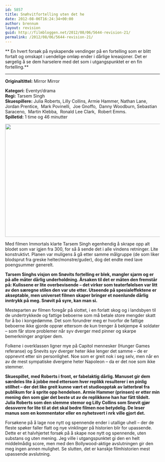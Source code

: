 ```yaml
---
id: 5857
title: Snøhvitfortelling uten det he
date: 2012-08-06T16:24:34+00:00
author: brennum
layout: revision
guid: http://filmbloggen.net/2012/08/06/5644-revision-21/
permalink: /2012/08/06/5644-revision-21/
---
```

** En hvert forsøk på nyskapende vendinger på en fortelling som er blitt fortalt og omskapt i uendelige omløp ender i dårlige kreasjoner. Det er sørgelig å se dem harselere med det som i utgangspunktet er en fin fortelling.**  
****

**<!--more-->Originaltittel:** Mirror Mirror

  
**Kategori:** Eventyr/drama  
**Regi:** Tarsem Singh  
**Skuespillere:** Julia Roberts, Lilly Collins, Armie Hammer, Nathan Lane, Jordan Prentice,  Mark Povinelli,  Joe Gnoffo,  Danny Woodburn, Sebastian Saraceno,  Martin Klebba,  Ronald Lee Clark,  Robert Emms.  
**Spilletid:** 1 time og 46 minutter

<a href="http://filmbloggen.net/?attachment_id=5770" rel="attachment wp-att-5770"><img class="alignnone size-large wp-image-5770" src="http://filmbloggen.net/wp-content/uploads//2012/08/Mirror_Mirror_i01-620x367.jpg" alt="" width="620" height="367" /></a>

Med filmen Immortals klarte Tarsem Singh egenhendig å skrape opp alt blodet som var igjen fra 300, for så å sende det i alle vindens retninger. Lite konstruktivt. Planen var muligens å gå etter samme målgruppe (de som liker blodsprut fra greske helter/monstre/guder), dog det endte med lave poengsummer generelt.

**Tarsem Singhs visjon om Snøvits fortelling er blek, mangler sjarm og er på alle måter dårlig underholdning. Årsaken til det er måten den fremstår på: Kulissene er lite overbevisende &#8211; det virker som teaterfølelsen var litt av den særegne stilen den var ute etter. Utseende på spesialeffektene er akseptable, men universet filmen skaper bringer et noenlunde dårlig inntrykk på meg. Snøvit på syre, kan man si.**

Mesteparten av filmen foregår på slottet, i en forlatt skog og i landsbyen til de undertrykkede og fattige beboerne som må betale store mengder skatt for å bo i kongedømme. Det som forundrer meg er hvorfor de fattige beboerne ikke gjorde opprør ettersom de kun trenger å bekjempe 4 soldater &#8211; som får store problemer når syv dverger med pinner og skarpe bemerkninger angriper dem.

Folkene i overklassen ligner mye på Capitol mennesker (Hunger Games referanse) og Snevits syv dverger heter ikke lenger det samme &#8211; de er oppnevnt etter sin personlighet. Noe som er greit nok i seg selv, men når en av de mest sympatiske dvergene heter Napoleon &#8211; da er det noe som ikke stemmer.

**Skuespillet, med Roberts i front, er fabelaktig dårlig. Manuset gir dem særdeles lite å jobbe med ettersom hver replikk resulterer i en pinlig stillhet &#8211; der det like greit kunne vært et studioopptak av latterbrøl fra publikum for å sprite opp hendelsen. Armie Hammer (prinsen) er etter min mening den som gjør det beste ut av de replikkene han har fått tildelt. Julia Roberts som den slemme stemor og Lilly Collins som Snevit gjør dessverre for lite til at det skal bedre filmen noe betydelig. De leser manus som en kommentator eller en nyhetsvert i nrk ville gjort det.**

Forsøkene på å lage noe nytt og spennende ender i utallige uhell &#8211; der de fleste spøker faller flatt og nye vinklinger på historien blir for upassende. Dette er et halvhjertet forsøk på å skape noe nytt og spennende, uten substans og uten mening. Jeg ville i utgangspunktet gi den en helt middelmådig score, men med den Bollywood-aktige avslutningen gir den meg ingen annen mulighet. Se slutten, det er kanskje filmhistorien mest upassende avslutning.
